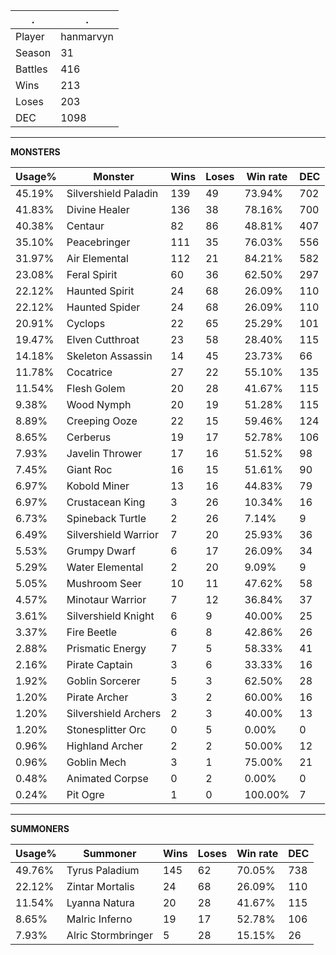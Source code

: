 .|.
|-|-
Player|hanmarvyn
Season|31
Battles|416
Wins|213
Loses|203
DEC|1098

---
**MONSTERS**

Usage%|Monster|Wins|Loses|Win rate|DEC|
-|-|-|-|-|-|
45.19%|Silvershield Paladin|139|49|73.94%|702|
41.83%|Divine Healer|136|38|78.16%|700|
40.38%|Centaur|82|86|48.81%|407|
35.10%|Peacebringer|111|35|76.03%|556|
31.97%|Air Elemental|112|21|84.21%|582|
23.08%|Feral Spirit|60|36|62.50%|297|
22.12%|Haunted Spirit|24|68|26.09%|110|
22.12%|Haunted Spider|24|68|26.09%|110|
20.91%|Cyclops|22|65|25.29%|101|
19.47%|Elven Cutthroat|23|58|28.40%|115|
14.18%|Skeleton Assassin|14|45|23.73%|66|
11.78%|Cocatrice|27|22|55.10%|135|
11.54%|Flesh Golem|20|28|41.67%|115|
9.38%|Wood Nymph|20|19|51.28%|115|
8.89%|Creeping Ooze|22|15|59.46%|124|
8.65%|Cerberus|19|17|52.78%|106|
7.93%|Javelin Thrower|17|16|51.52%|98|
7.45%|Giant Roc|16|15|51.61%|90|
6.97%|Kobold Miner|13|16|44.83%|79|
6.97%|Crustacean King|3|26|10.34%|16|
6.73%|Spineback Turtle|2|26|7.14%|9|
6.49%|Silvershield Warrior|7|20|25.93%|36|
5.53%|Grumpy Dwarf|6|17|26.09%|34|
5.29%|Water Elemental|2|20|9.09%|9|
5.05%|Mushroom Seer|10|11|47.62%|58|
4.57%|Minotaur Warrior|7|12|36.84%|37|
3.61%|Silvershield Knight|6|9|40.00%|25|
3.37%|Fire Beetle|6|8|42.86%|26|
2.88%|Prismatic Energy|7|5|58.33%|41|
2.16%|Pirate Captain|3|6|33.33%|16|
1.92%|Goblin Sorcerer|5|3|62.50%|28|
1.20%|Pirate Archer|3|2|60.00%|16|
1.20%|Silvershield Archers|2|3|40.00%|13|
1.20%|Stonesplitter Orc|0|5|0.00%|0|
0.96%|Highland Archer|2|2|50.00%|12|
0.96%|Goblin Mech|3|1|75.00%|21|
0.48%|Animated Corpse|0|2|0.00%|0|
0.24%|Pit Ogre|1|0|100.00%|7|

---
**SUMMONERS**

Usage%|Summoner|Wins|Loses|Win rate|DEC|
-|-|-|-|-|-|
49.76%|Tyrus Paladium|145|62|70.05%|738|
22.12%|Zintar Mortalis|24|68|26.09%|110|
11.54%|Lyanna Natura|20|28|41.67%|115|
8.65%|Malric Inferno|19|17|52.78%|106|
7.93%|Alric Stormbringer|5|28|15.15%|26|
